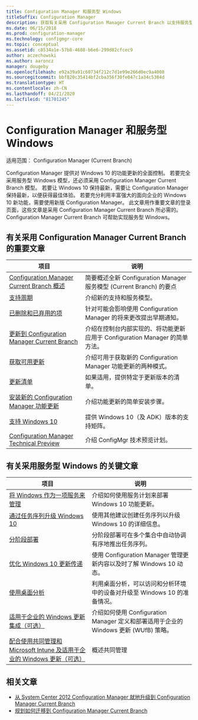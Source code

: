 ```yaml
---
title: Configuration Manager 和服务型 Windows
titleSuffix: Configuration Manager
description: 获取有关采用 Configuration Manager Current Branch 以支持服务型 Windows 的基本信息。
ms.date: 06/15/2018
ms.prod: configuration-manager
ms.technology: configmgr-core
ms.topic: conceptual
ms.assetid: c8534a1e-57b8-4688-b6e6-299d82cfcec9
author: aczechowski
ms.author: aaroncz
manager: dougeby
ms.openlocfilehash: e92a39a91c60734f212c7d1e99e266d0ec9a4008
ms.sourcegitcommit: bbf820c35414bf2cba356f30fe047c1a34c5384d
ms.translationtype: HT
ms.contentlocale: zh-CN
ms.lasthandoff: 04/21/2020
ms.locfileid: "81701245"
---
```

# <a name="configuration-manager-and-windows-as-a-service"></a>Configuration Manager 和服务型 Windows

适用范围：  Configuration Manager (Current Branch)

Configuration Manager 提供对 Windows 10 的功能更新的全面控制。 若要完全采用服务型 Windows 模型，还必须采用 Configuration Manager Current Branch 模型。 若要让 Windows 10 保持最新，需要让 Configuration Manager 保持最新，以便获得最佳体验。 若要充分利用丰富强大的面向企业的 Windows 10 新功能，需要使用新版 Configuration Manager。 此文章用作重要文章的登录页面，这些文章是采用 Configuration Manager Current Branch 所必需的。 Configuration Manager Current Branch 可帮助实现服务型 Windows。

## <a name="key-articles-about-adopting-configuration-manager-current-branch"></a>有关采用 Configuration Manager Current Branch 的重要文章

| 项目        | 说明          | 
| ------------- |-------------|
|[Configuration Manager Current Branch 概述](../plan-design/changes/whats-new-incremental-versions.md)|简要概述全新 Configuration Manager 服务模型 (Current Branch) 的要点|
|[支持周期](../servers/manage/current-branch-versions-supported.md)|介绍新的支持和服务模型。|
|[已删除和已弃用的项](../plan-design/changes/deprecated/removed-and-deprecated.md)|针对可能会影响使用 Configuration Manager 的将来更改提出早期通知。|
|[更新到 Configuration Manager Current Branch](../servers/manage/updates.md)|介绍在控制台内部实现的、将功能更新应用于 Configuration Manager 的简单方法。|
|[获取可用更新](../servers/manage/install-in-console-updates.md#get-available-updates)|介绍可用于获取新的 Configuration Manager 功能更新的两种模式。|
|[更新清单](../servers/manage/install-in-console-updates.md#bkmk_beforeinstall)|如果适用，提供特定于更新版本的清单。| 
|[安装新的 Configuration Manager 功能更新](../servers/manage/install-in-console-updates.md#bkmk_install)|介绍功能更新的简单安装步骤。|
|[支持 Windows 10](../plan-design/configs/support-for-windows-10.md)|提供 Windows 10（及 ADK）版本的支持矩阵。|
|[Configuration Manager Technical Preview](../get-started/technical-preview.md)|介绍 ConfigMgr 技术预览计划。|


## <a name="key-articles-about-adopting-windows-as-a-service"></a>有关采用服务型 Windows 的关键文章

| 项目        | 说明          |
| ------------- |-------------|
|[将 Windows 作为一项服务来管理](../../osd/deploy-use/manage-windows-as-a-service.md)|介绍如何使用服务计划来部署 Windows 10 功能更新。|
|[通过任务序列升级 Windows 10](../../osd/deploy-use/create-a-task-sequence-to-upgrade-an-operating-system.md)|使用其他建议创建任务序列以升级 Windows 10 的详细信息。|
|[分阶段部署](../../osd/deploy-use/create-phased-deployment-for-task-sequence.md)|分阶段部署可在多个集合中自动协调有序地推出任务序列。|  
|[优化 Windows 10 更新传递](../../sum/deploy-use/optimize-windows-10-update-delivery.md)|使用 Configuration Manager 管理更新内容以及时了解 Windows 10 动态。|
|[使用桌面分析](../../desktop-analytics/overview.md)|利用桌面分析，可以访问和分析环境中的设备对升级至 Windows 10 的准备情况。|
|[适用于企业的 Windows 更新集成（可选）](../../sum/deploy-use/integrate-windows-update-for-business-windows-10.md)|介绍如何使用 Configuration Manager 定义和部署适用于企业的 Windows 更新 (WUfB) 策略。|
|[配合使用共同管理和 Microsoft Intune 及适用于企业的 Windows 更新（可选）](../../comanage/overview.md)|概述共同管理|


## <a name="related-articles"></a>相关文章

- [从 System Center 2012 Configuration Manager 就地升级到 Configuration Manager Current Branch](../servers/deploy/install/upgrade-to-configuration-manager.md)
- [规划如何迁移到 Configuration Manager Current Branch](../migration/planning-for-migration.md)
